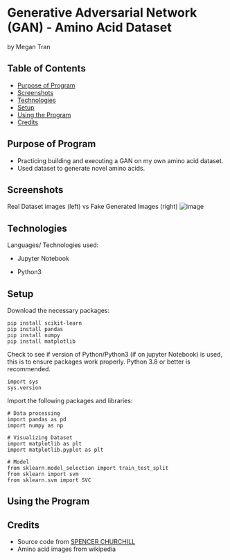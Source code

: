 # Generative Adversarial Network (GAN) - Amino Acid Dataset
by Megan Tran

## Table of Contents
* [Purpose of Program](#Purpose-of-program)
* [Screenshots](#screenshots)
* [Technologies](#technologies)
* [Setup](#setup)
* [Using the Program](#Using-the-Program)
* [Credits](#Credits)

## Purpose of Program

* Practicing building and executing a GAN on my own amino acid dataset.
* Used dataset to generate novel amino acids.

## Screenshots

Real Dataset images (left) vs Fake Generated Images (right)
![image](https://github.com/Sonicdaheghod/GAN_AminoAcids/assets/68253811/8579222e-88e2-49cd-bb8b-6ce607c2a70d)


## Technologies
Languages/ Technologies used:

* Jupyter Notebook

* Python3
  
## Setup

Download the necessary packages:
```
pip install scikit-learn
pip install pandas
pip install numpy
pip install matplotlib
```
Check to see if version of Python/Python3 (if on jupyter Notebook) is used, this is to ensure packages work properly. Python 3.8 or better is recommended.

```
import sys
sys.version
```

Import the following packages and libraries:

```
# Data processing
import pandas as pd
import numpy as np

# Visualizing Dataset
import matplotlib as plt
import matplotlib.pyplot as plt

# Model
from sklearn.model_selection import train_test_split
from sklearn import svm
from sklearn.svm import SVC
```
## Using the Program

## Credits

* Source code from [SPENCER CHURCHILL](https://www.kaggle.com/code/splcher/starter-anime-face-dataset)
* Amino acid images from wikipedia
